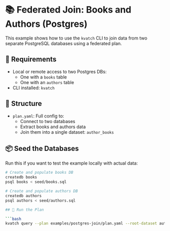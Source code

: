 # 📚 Federated Join: Books and Authors (Postgres)

This example shows how to use the `kvatch` CLI to join data from two separate PostgreSQL databases using a federated plan.

## 🔧 Requirements

- Local or remote access to two Postgres DBs:
  - One with a `books` table
  - One with an `authors` table
- CLI installed: `kvatch`

## 📁 Structure

- `plan.yaml`: Full config to:
  - Connect to two databases
  - Extract books and authors data
  - Join them into a single dataset: `author_books`

## 📦 Seed the Databases

Run this if you want to test the example locally with actual data:

```bash
# Create and populate books DB
createdb books
psql books < seed/books.sql

# Create and populate authors DB
createdb authors
psql authors < seed/authors.sql

## 🚀 Run the Plan

```bash
kvatch query --plan examples/postgres-join/plan.yaml --root-dataset author_books 
```

